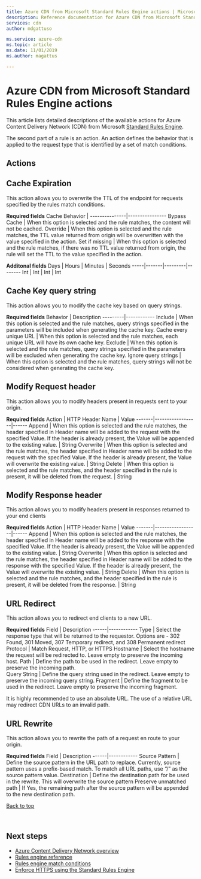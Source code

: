 ```yaml
---
title: Azure CDN from Microsoft Standard Rules Engine actions | Microsoft Docs
description: Reference documentation for Azure CDN from Microsoft Standard Rules Engine actions.
services: cdn
author: mdgattuso

ms.service: azure-cdn
ms.topic: article
ms.date: 11/01/2019
ms.author: magattus

---
```


# Azure CDN from Microsoft Standard Rules Engine actions

This article lists detailed descriptions of the available actions for Azure Content Delivery Network (CDN) from Microsoft [Standard Rules Engine](cdn-standard-rules-engine.md).

The second part of a rule is an action. An action defines the behavior that is applied to the request type that is identified by a set of match conditions.

## Actions

## Cache Expiration

This action allows you to overwrite the TTL of the endpoint for requests specified by the rules match conditions.

**Required fields**
Cache Behavior | 
---------------|----------------
Bypass Cache | When this option is selected and the rule matches, the content will not be cached.
Override | When this option is selected and the rule matches, the TTL value returned from origin will be overwritten with the value specified in the action.
Set if missing | When this option is selected and the rule matches, if there was no TTL value returned from origin, the rule will set the TTL to the value specified in the action.

**Additonal fields**
Days | Hours | Minutes | Seconds
-----|-------|---------|--------
Int | Int | Int | Int 

## Cache Key query string

This action allows you to modify the cache key based on query strings.

**Required fields**
Behavior | Description
---------|------------
Include | When this option is selected and the rule matches, query strings specified in the parameters will be included when generating the cache key. 
Cache every unique URL | When this option is selected and the rule matches, each unique URL will have its own cache key. 
Exclude | When this option is selected and the rule matches, query strings specified in the parameters will be excluded when generating the cache key.
Ignore query strings | When this option is selected and the rule matches, query strings will not be considered when generating the cache key. 

## Modify Request header

This action allows you to modify headers present in requests sent to your origin.

**Required fields**
Action | HTTP Header Name | Value
-------|------------------|------
Append | When this option is selected and the rule matches, the header specified in Header name will be added to the request with the specified Value. If the header is already present, the Value will be appended to the existing value. | String
Overwrite | When this option is selected and the rule matches, the header specified in Header name will be added to the request with the specified Value. If the header is already present, the Value will overwrite the existing value. | String
Delete | When this option is selected and the rule matches, and the header specified in the rule is present, it will be deleted from the request. | String

## Modify Response header

This action allows you to modify headers present in responses returned to your end clients

**Required fields**
Action | HTTP Header Name | Value
-------|------------------|------
Append | When this option is selected and the rule matches, the header specified in Header name will be added to the response with the specified Value. If the header is already present, the Value will be appended to the existing value. | String
Overwrite | When this option is selected and the rule matches, the header specified in Header name will be added to the response with the specified Value. If the header is already present, the Value will overwrite the existing value. | String
Delete | When this option is selected and the rule matches, and the header specified in the rule is present, it will be deleted from the response. | String

## URL Redirect

This action allows you to redirect end clients to a new URL. 

**Required fields**
Field | Description 
------|------------
Type | Select the response type that will be returned to the requestor. Options are - 302 Found, 301 Moved, 307 Temporary redirect, and 308 Permanent redirect
Protocol | Match Request, HTTP, or HTTPS
Hostname | Select the hostname the request will be redirected to. Leave empty to preserve the incoming host.
Path | Define the path to be used in the redirect. Leave empty to preserve the incoming path.  
Query String | Define the query string used in the redirect. Leave empty to preserve the incoming query string. 
Fragment | Define the fragment to be used in the redirect. Leave empty to preserve the incoming fragment. 

It is highly recommended to use an absolute URL. The use of a relative URL may redirect CDN URLs to an invalid path. 

## URL Rewrite

This action allows you to rewrite the path of a request en route to your origin.

**Required fields**
Field | Description 
------|------------
Source Pattern | Define the source pattern in the URL path to replace. Currently, source pattern uses a prefix-based match. To match all URL paths, use “/” as the source pattern value.
Destination | Define the destination path for be used in the rewrite. This will overwrite the source pattern
Preserve unmatched path | If Yes, the remaining path after the source pattern will be appended to the new destination path. 


[Back to top](##actions)

</br>

## Next steps

- [Azure Content Delivery Network overview](cdn-overview.md)
- [Rules engine reference](cdn-standard-rules-engine-reference.md)
- [Rules engine match conditions](cdn-standard-rules-engine-match-conditions.md)
- [Enforce HTTPS using the Standard Rules Engine](cdn-standard-rules-engine.md)
